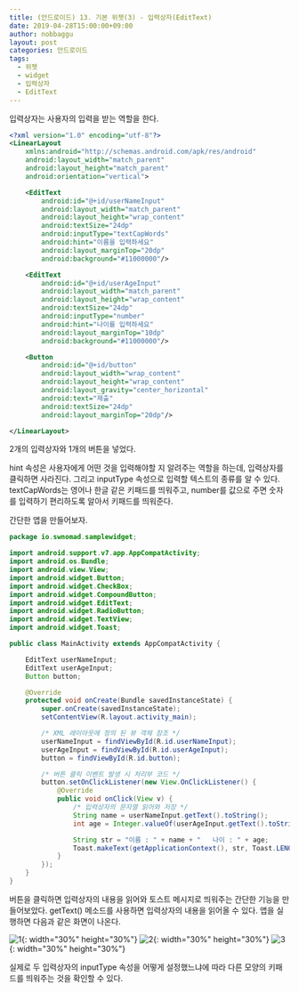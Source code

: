 ```yaml
---
title: (안드로이드) 13. 기본 위젯(3) - 입력상자(EditText)
date: 2019-04-28T15:00:00+09:00
author: nobbaggu
layout: post
categories: 안드로이드
tags:
  - 위젯
  - widget
  - 입력상자
  - EditText
---
```


입력상자는 사용자의 입력을 받는 역할을 한다.

~~~ xml
<?xml version="1.0" encoding="utf-8"?>
<LinearLayout
    xmlns:android="http://schemas.android.com/apk/res/android"
    android:layout_width="match_parent"
    android:layout_height="match_parent"
    android:orientation="vertical">

    <EditText
        android:id="@+id/userNameInput"
        android:layout_width="match_parent"
        android:layout_height="wrap_content"
        android:textSize="24dp"
        android:inputType="textCapWords"
        android:hint="이름을 입력하세요"
        android:layout_marginTop="20dp"
        android:background="#11000000"/>

    <EditText
        android:id="@+id/userAgeInput"
        android:layout_width="match_parent"
        android:layout_height="wrap_content"
        android:textSize="24dp"
        android:inputType="number"
        android:hint="나이를 입력하세요"
        android:layout_marginTop="10dp"
        android:background="#11000000"/>

    <Button
        android:id="@+id/button"
        android:layout_width="wrap_content"
        android:layout_height="wrap_content"
        android:layout_gravity="center_horizontal"
        android:text="제출"
        android:textSize="24dp"
        android:layout_marginTop="20dp"/>

</LinearLayout>
~~~

2개의 입력상자와 1개의 버튼을 넣었다.

hint 속성은 사용자에게 어떤 것을 입력해야할 지 알려주는 역할을 하는데, 입력상자를 클릭하면 사라진다. 그리고 inputType 속성으로 입력할 텍스트의 종류를 알 수 있다. textCapWords는 영어나 한글 같은 키패드를 띄워주고, number를 값으로 주면 숫자를 입력하기 편리하도록 알아서 키패드를 띄워준다.

간단한 앱을 만들어보자.

~~~ java
package io.swnomad.samplewidget;

import android.support.v7.app.AppCompatActivity;
import android.os.Bundle;
import android.view.View;
import android.widget.Button;
import android.widget.CheckBox;
import android.widget.CompoundButton;
import android.widget.EditText;
import android.widget.RadioButton;
import android.widget.TextView;
import android.widget.Toast;

public class MainActivity extends AppCompatActivity {

    EditText userNameInput;
    EditText userAgeInput;
    Button button;

    @Override
    protected void onCreate(Bundle savedInstanceState) {
        super.onCreate(savedInstanceState);
        setContentView(R.layout.activity_main);

        /* XML 레이아웃에 정의 된 뷰 객체 참조 */
        userNameInput = findViewById(R.id.userNameInput);
        userAgeInput = findViewById(R.id.userAgeInput);
        button = findViewById(R.id.button);

        /* 버튼 클릭 이벤트 발생 시 처리부 코드 */
        button.setOnClickListener(new View.OnClickListener() {
            @Override
            public void onClick(View v) {
                /* 입력상자의 문자열 읽어와 저장 */
                String name = userNameInput.getText().toString();
                int age = Integer.valueOf(userAgeInput.getText().toString());

                String str = "이름 : " + name + "   나이 : " + age;
                Toast.makeText(getApplicationContext(), str, Toast.LENGTH_LONG).show();
            }
        });
    }
}
~~~

버튼을 클릭하면 입력상자의 내용을 읽어와 토스트 메시지로 띄워주는 간단한 기능을 만들어보았다. getText() 메소드를 사용하면 입력상자의 내용을 읽어올 수 있다. 앱을 실행하면 다음과 같은 화면이 나온다.

![1](https://nobbaggu.github.io/images/android/13/1.jpg){: width="30%" height="30%"}
![2](https://nobbaggu.github.io/images/android/13/2.jpg){: width="30%" height="30%"}
![3](https://nobbaggu.github.io/images/android/13/3.jpg){: width="30%" height="30%"}

실제로 두 입력상자의 inputType 속성을 어떻게 설정했느냐에 따라 다른 모양의 키패드를 띄워주는 것을 확인할 수 있다.